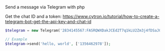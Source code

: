 Send a message via Telegram with php

Get the chat ID and a token:
https://www.cytron.io/tutorial/how-to-create-a-telegram-bot-get-the-api-key-and-chat-id


```php
$telegram = new Telegram('2834145567:FASRQWXDakJCEd2T7q1kLU2Zm3j4fDSaJ0A');

// Example
$telegram->send('hello, world', ['1356462978']);
